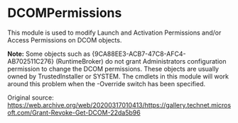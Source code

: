 # DCOMPermissions
This module is used to modify Launch and Activation Permissions and/or Access Permissions on DCOM objects.

**Note:**  Some objects such as {9CA88EE3-ACB7-47C8-AFC4-AB702511C276} (RuntimeBroker) do not grant Administrators configuration permission to change the DCOM permissions.  These objects are usually owned by TrustedInstaller or SYSTEM.  The cmdlets in this module will work around this problem when the -Override switch has been specified.

Original source: https://web.archive.org/web/20200317010413/https://gallery.technet.microsoft.com/Grant-Revoke-Get-DCOM-22da5b96
